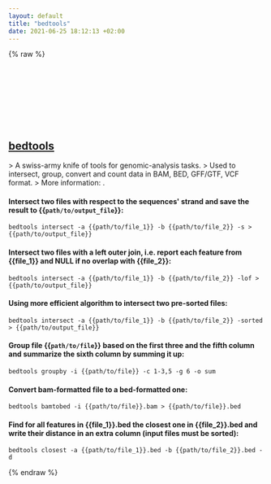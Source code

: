 ```yaml
---
layout: default
title: "bedtools"
date: 2021-06-25 18:12:13 +02:00
---
```

{% raw %}
<h2 id="bedtools">
  <a href="/en/common/bedtools.html">bedtools</a> <a href="#bedtools"><svg class="icon">
    <use href="/assets/images/unicode_sprite.svg#link" />
  </svg></a>
</h2>
> A swiss-army knife of tools for genomic-analysis tasks.
> Used to intersect, group, convert and count data in BAM, BED, GFF/GTF, VCF format.
> More information: <https://bedtools.readthedocs.io/en/latest/>.

#### Intersect two files with respect to the sequences' strand and save the result to {{`path/to/output_file`}}:
```shell
bedtools intersect -a {{path/to/file_1}} -b {{path/to/file_2}} -s > {{path/to/output_file}}
```
#### Intersect two files with a left outer join, i.e. report each feature from {{file_1}} and NULL if no overlap with {{file_2}}:
```shell
bedtools intersect -a {{path/to/file_1}} -b {{path/to/file_2}} -lof > {{path/to/output_file}}
```
#### Using more efficient algorithm to intersect two pre-sorted files:
```shell
bedtools intersect -a {{path/to/file_1}} -b {{path/to/file_2}} -sorted > {{path/to/output_file}}
```
#### Group file {{`path/to/file`}} based on the first three and the fifth column and summarize the sixth column by summing it up:
```shell
bedtools groupby -i {{path/to/file}} -c 1-3,5 -g 6 -o sum
```
#### Convert bam-formatted file to a bed-formatted one:
```shell
bedtools bamtobed -i {{path/to/file}}.bam > {{path/to/file}}.bed
```
#### Find for all features in {{file_1}}.bed the closest one in {{file_2}}.bed and write their distance in an extra column (input files must be sorted):
```shell
bedtools closest -a {{path/to/file_1}}.bed -b {{path/to/file_2}}.bed -d
```
{% endraw %}